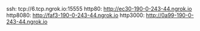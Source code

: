 ssh: tcp://6.tcp.ngrok.io:15555 
http80: http://ec30-190-0-243-44.ngrok.io 
http8080: http://faf3-190-0-243-44.ngrok.io 
http3000: http://0a99-190-0-243-44.ngrok.io 
